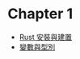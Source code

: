 # Chapter 1

- [Rust 安裝與建置](./basic/ch01-install-build.md)
- [變數與型別](./basic/ch02-variable-type.md)
